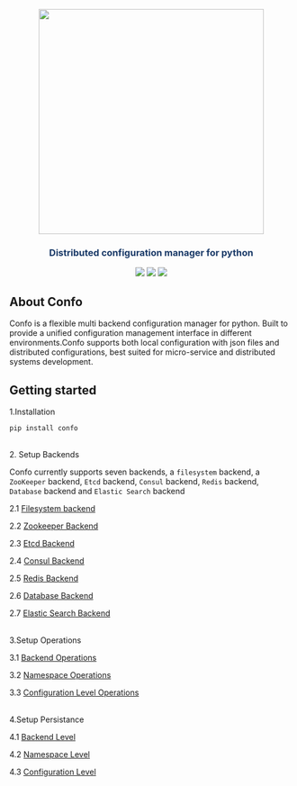


<p align="center"><img src="https://raw.githubusercontent.com/sambe-consulting/confo/master/assets/logo.png" width="400"></p>

<p align="center"><h3 style="color: #193967; text-align: center">Distributed configuration manager for python</h3></p>

<p align="center">
<a href="https://github.com/sambe-consulting/confo/actions/workflows/pytest-workflow.yml"><img src="https://github.com/sambe-consulting/confo/actions/workflows/pytest-workflow.yml/badge.svg"></a>
<a href="https://houndci.com"><img src="https://img.shields.io/badge/Reviewed_by-Hound-8E64B0.svg"></a>
<a href="https://github.com/apache/zookeeper/blob/master/LICENSE.txt"><img src="https://img.shields.io/github/license/apache/zookeeper"></a>


</p>

## About Confo
Confo is a flexible multi backend configuration manager for python. Built to provide a unified configuration management
interface in different environments.Confo supports both local configuration with json files and distributed configurations,
best suited for micro-service and distributed systems development.
## Getting started
1.Installation
```
pip install confo

```
<br>
2. Setup Backends<br>

Confo currently supports seven backends, a `filesystem` backend, a `ZooKeeper` backend,  `Etcd` backend,  `Consul` backend,  `Redis` backend, 
 `Database` backend and  `Elastic Search` backend

2.1 <a href="docs/backends/filesystem_backend.md">Filesystem backend</a>

2.2 <a href="docs/backends/zookeeper_backend.md">Zookeeper Backend</a>

2.3 <a href="docs/backends/etcd_backend.md">Etcd Backend</a>

2.4 <a href="docs/backends/consul_backend.md">Consul Backend</a>

2.5 <a href="docs/backends/redis_backend.md">Redis Backend</a>

2.6 <a href="docs/backends/database_backend.md">Database Backend</a>

2.7 <a href="docs/backends/elasticsearch_backend.md">Elastic Search Backend</a><br><br>

3.Setup Operations

3.1 <a href="docs/operations/backend operations">Backend Operations</a>

3.2 <a href="docs/operations/namespace operations">Namespace Operations</a>

3.3 <a href="docs/operations/configuration level operations">Configuration Level Operations</a><br><br>

4.Setup Persistance

4.1 <a href="docs/persistance/backend level">Backend Level</a>

4.2 <a href="docs/persistance/namespace level">Namespace Level</a>

4.3 <a href="docs/persistance/configuration level">Configuration Level</a>





